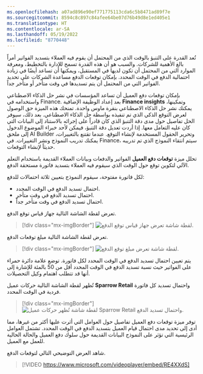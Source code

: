 ```yaml
---
ms.openlocfilehash: a07ad896e90ef771775113cda6c5b8471ad89f7e
ms.sourcegitcommit: 8594c8c897c84afee64be07d76b49d8e1ed405e1
ms.translationtype: HT
ms.contentlocale: ar-SA
ms.lasthandoff: 05/19/2022
ms.locfileid: "8770448"
---
```

تُعد القدرة على التنبؤ بالوقت الذي من المحتمل أن يقوم فيه العملاء بتسديد الفواتير أمراً بالغ الأهمية للشركات. والسبب هو أن هذه القدرة تسمح للإدارة بالتخطيط، ومعرفة الموارد التي من المحتمل أن تكون لديها في المستقبل، ويمكنها أن تساعد أيضًا في زيادة احتمالية الدفع في الوقت المحدد. بإمكان توقعات الدفع مساعدة الشركات على تحديد الفواتير التي من المحتمل أن يتم تسديدها في وقت متأخر أو متأخر جداً. 

بإمكان توقعات دفع العميل‬ أن تساعد المؤسسات في نشر حل الذكاء الاصطناعي واستخدامه في Finance. بعد إعداد الوظيفة الإضافية **Finance insights** وتمكينها، يمكنك نشر حل الذكاء الاصطناعي بنقرة ماوس واحدة. تمنحك هذه الميزة حق الوصول لعرض التوقع الذكي الذي تم تنفيذه بواسطة حل الذكاء الاصطناعي. بعد ذلك، سيوفر الحل تفاصيل حول مدى دقة التنبؤ الذي كان قادراً على إجرائه بالاستناد إلى البيانات التي كان عليه التعامل معها. إذا أردت تعديل دقة التنبؤ، فيمكن لأحد خبراء الموضوع الدخول إلى ملحق AI Builder وتحرير الحقول المستخدمة لإنشاء التوقع. عندما تقتنع بالتغييرات، يمكنك تدريب النموذج ونشر التغييرات. في Finance، سيتم انتقاء النموذج الذي تم تدريبه حديثاً لإنشاء التوقعات. 

تحلل ميزة **توقعات دفع العميل** الفواتير والدفعات وبيانات العملاء القديمة باستخدام التعلم الآلي لتكوين توقع حول الوقت الذي سيقوم فيه العملاء بتسديد فاتورة مستحقة الدفع.

لكل فاتورة مفتوحة، سيقوم النموذج بتعيين ثلاثة احتمالات للدفع:

- احتمال تسديد الدفع في الوقت المحدد.
- احتمال تسديد الدفع في وقت متأخر.
- احتمال تسديد الدفع في وقت متأخر جداً.

تعرض لقطة الشاشة التالية جهاز قياس توقع الدفع.
 
> [!div class="mx-imgBorder"]
> ![لقطة شاشة تعرض جهاز قياس توقع الدفع.](../media/payment-prediction-gauge.png)


تعرض لقطة الشاشة التالية مبلغ توقعات الدفع.

> [!div class="mx-imgBorder"]
> ![لقطة شاشة تعرض مبلغ توقع الدفع.](../media/payment-predictions-amount.png)

    
يتم تعيين احتمال تسديد الدفع في الوقت المحدد لكل فاتورة. توضع علامة دائرة حمراء على الفواتير حيث نسبة تسديد الدفع في الوقت المحدد أقل من 50 بالمئة للإشارة إلى أنها قد تتطلب اهتمام وكيل التحصيلات.

تُظهر لقطة الشاشة التالية حركات عميل **Sparrow Retail** واحتمال تسديد كل فاتورة فردية في الوقت المحدد.
 
> [!div class="mx-imgBorder"]
> ![لقطة شاشة تُظهر حركات عميل Sparrow Retail واحتمال تسديد الدفع.](../media/customer-payment-probability-list.png)


توفر ميزة توقعات دفع العميل تفاصيل حول العوامل التي أثرت عليها أكثر من غيرها، مما أدى إلى تحديد مدى احتمال قيام العميل بتسديد الدفع في الوقت المحدد. تشتمل العوامل الرئيسية التي تؤثر على النموذج البيانات القديمة حول سلوك دفع العميل والحالة الحالية للعمل مع العميل.

شاهد العرض التوضيحي التالي لتوقعات الدفع. 

> [!VIDEO https://www.microsoft.com/videoplayer/embed/RE4XXdS]
